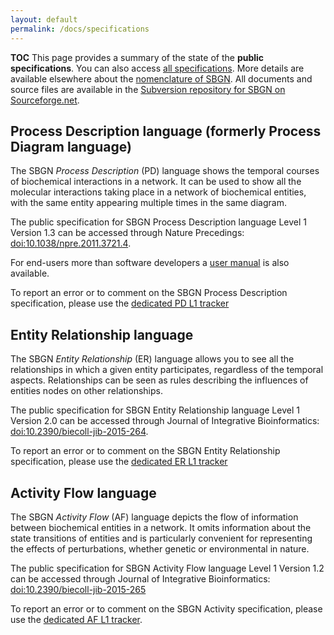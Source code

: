 ```yaml
---
layout: default
permalink: /docs/specifications
---
```


__TOC__ This page provides a summary of the state of the **public specifications**. You can also access [all specifications](/Documents/All_specifications "wikilink"). More details are available elsewhere about the [nomenclature of SBGN](/Nomenclature "wikilink"). All documents and source files are available in the [Subversion repository for SBGN on Sourceforge.net](http://sourceforge.net/projects/sbgn).

Process Description language (formerly Process Diagram language)
----------------------------------------------------------------

The SBGN *Process Description* (PD) language shows the temporal courses of biochemical interactions in a network. It can be used to show all the molecular interactions taking place in a network of biochemical entities, with the same entity appearing multiple times in the same diagram.

The public specification for SBGN Process Description language Level 1 Version 1.3 can be accessed through Nature Precedings: [<doi:10.1038/npre.2011.3721.4>](http://precedings.nature.com/documents/3721/version/4).

For end-users more than software developers a [user manual](/media:Sbgn_PD-level1-user-public.pdf "wikilink") is also available.

To report an error or to comment on the SBGN Process Description specification, please use the [dedicated PD L1 tracker](https://sourceforge.net/tracker/?group_id=178553&atid=1082245)

Entity Relationship language
----------------------------

The SBGN *Entity Relationship* (ER) language allows you to see all the relationships in which a given entity participates, regardless of the temporal aspects. Relationships can be seen as rules describing the influences of entities nodes on other relationships.

The public specification for SBGN Entity Relationship language Level 1 Version 2.0 can be accessed through Journal of Integrative Bioinformatics: [<doi:10.2390/biecoll-jib-2015-264>](http://journal.imbio.de/article.php?aid=264).

To report an error or to comment on the SBGN Entity Relationship specification, please use the [dedicated ER L1 tracker](https://sourceforge.net/tracker/?group_id=178553&atid=1170625)

Activity Flow language
----------------------

The SBGN *Activity Flow* (AF) language depicts the flow of information between biochemical entities in a network. It omits information about the state transitions of entities and is particularly convenient for representing the effects of perturbations, whether genetic or environmental in nature.

The public specification for SBGN Activity Flow language Level 1 Version 1.2 can be accessed through Journal of Integrative Bioinformatics: [<doi:10.2390/biecoll-jib-2015-265>](http://journal.imbio.de/article.php?aid=265)

To report an error or to comment on the SBGN Activity specification, please use the [dedicated AF L1 tracker](http://sourceforge.net/tracker/?func=add&group_id=178553&atid=1175366).
